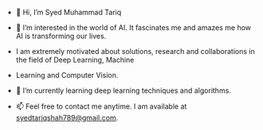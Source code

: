 - 👋 Hi, I’m Syed Muhammad Tariq
- 👀 I’m interested in the world of AI. It fascinates me and amazes me how AI is transforming our lives.
- I am extremely motivated about solutions, research and collaborations in the field of Deep Learning, Machine
- Learning and Computer Vision.
- 🌱 I’m currently learning deep learning techniques and algorithms.
  
- 📫 Feel free to contact me anytime. I am available at syedtariqshah789@gmail.com.

<!---
syedtariqshah789/syedtariqshah789 is a ✨ special ✨ repository because its `README.md` (this file) appears on your GitHub profile.
You can click the Preview link to take a look at your changes.
--->
